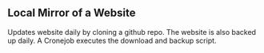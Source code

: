 ## Local Mirror of a Website
Updates website daily by cloning a github repo.
The website is also backed up daily.
A Cronejob executes the download and backup script.
